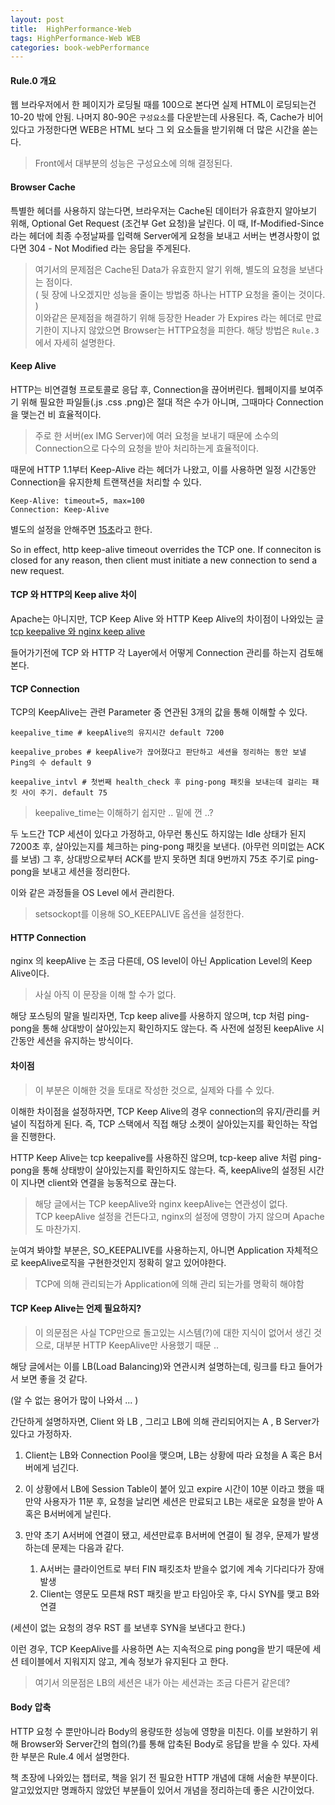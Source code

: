 ```yaml
---
layout: post
title:  HighPerformance-Web
tags: HighPerformance-Web WEB
categories: book-webPerformance
---   
```


   
#### Rule.0 개요    

웹 브라우저에서 한 페이지가 로딩될 때를 100으로 본다면 실제 HTML이 로딩되는건 10-20 밖에 안됨. 나머지 80-90은 `구성요소`를 다운받는데 사용된다. 즉, Cache가 비어있다고 가정한다면 WEB은 HTML 보다 그 외 요소들을 받기위해 더 많은 시간을 쏟는다.  

> Front에서 대부분의 성능은 구성요소에 의해 결정된다.  

#### Browser Cache   

특별한 헤더를 사용하지 않는다면, 브라우저는 Cache된 데이터가 유효한지 알아보기 위해, Optional Get Request (조건부 Get 요청)을 날린다. 이 때, If-Modified-Since 라는 헤더에 최종 수정날짜를 입력해 Server에게 요청을 보내고 서버는 변경사항이 없다면 304 - Not Modified  라는 응답을 주게된다.    
> 여기서의 문제점은 Cache된 Data가 유효한지 알기 위해, 별도의 요청을 보낸다는 점이다.    
( 뒷 장에 나오겠지만 성능을 줄이는 방법중 하나는 HTTP 요청을 줄이는 것이다. )   
이와같은 문제점을 해결하기 위해 등장한 Header 가 Expires 라는 헤더로 만료기한이 지나지 않았으면 Browser는 HTTP요청을 피한다.
해당 방법은 `Rule.3`에서 자세히 설명한다.    

#### Keep Alive     

HTTP는 비연결형 프로토콜로 응답 후, Connection을 끊어버린다. 웹페이지를 보여주기 위해 필요한 파일들(.js .css .png)은 절대 적은 수가 아니며, 그때마다 Connection을 맺는건 비 효율적이다. 

> 주로 한 서버(ex IMG Server)에 여러 요청을 보내기 때문에 소수의 Connection으로 다수의 요청을 받아 처리하는게 효율적이다.

때문에 HTTP 1.1부터 Keep-Alive 라는 헤더가 나왔고, 이를 사용하면 일정 시간동안 Connection을 유지한체 트랜잭션을 처리할 수 있다.

	Keep-Alive: timeout=5, max=100
	Connection: Keep-Alive

별도의 설정을 안해주면 [15초](https://devcentral.f5.com/questions/tcp-keepalive-v-http-keepalive-55713)라고 한다.

So in effect, http keep-alive timeout overrides the TCP one. If conneciton is closed for any reason, then client must initiate a new connection to send a new request.


#### TCP 와 HTTP의 Keep alive 차이 

Apache는 아니지만, TCP Keep Alive 와 HTTP Keep Alive의 차이점이 나와있는 글 
[tcp keepalive 와 nginx keep alive](https://brunch.co.kr/@alden/9)  

들어가기전에 TCP 와 HTTP 각 Layer에서 어떻게 Connection 관리를 하는지 검토해본다.    

#### TCP Connection 

TCP의 KeepAlive는 관련 Parameter 중 연관된 3개의 값을 통해 이해할 수 있다.
	
	keepalive_time # keepAlive의 유지시간 default 7200

	keepalive_probes # keepAlive가 끊어졌다고 판단하고 세션을 정리하는 동안 보낼 Ping의 수 default 9

	keepalive_intvl # 첫번째 health_check 후 ping-pong 패킷을 보내는데 걸리는 패킷 사이 주기. default 75

> keepalive_time는 이해하기 쉽지만 .. 밑에 껀 ..?  

두 노드간 TCP 세션이 있다고 가정하고, 아무런 통신도 하지않는 Idle 상태가 된지 7200초 후, 살아있는지를 체크하는 ping-pong 패킷을 보낸다. (아무런 의미없는 ACK를 보냄) 그 후, 상대방으로부터 ACK를 받지 못하면 최대 9번까지 75초 주기로 ping-pong을 보내고 세션을 정리한다.    

이와 같은 과정들을 OS Level 에서 관리한다. 

> setsockopt를 이용해 SO_KEEPALIVE 옵션을 설정한다. 

#### HTTP Connection 

nginx 의 keepAlive 는 조금 다른데, OS level이 아닌 Application Level의 Keep Alive이다.  

> 사실 아직 이 문장을 이해 할 수가 없다.    

해당 포스팅의 말을 빌리자면, Tcp keep alive를 사용하지 않으며, tcp 처럼 ping-pong을 통해 상대방이 살아있는지 확인하지도 않는다. 즉 사전에 설정된 keepAlive 시간동안 세션을 유지하는 방식이다.    


#### 차이점   

> 이 부분은 이해한 것을 토대로 작성한 것으로, 실제와 다를 수 있다.    

이해한 차이점을 설정하자면, TCP Keep Alive의 경우 connection의 유지/관리를 커널이 직접하게 된다. 즉, TCP 스택에서 직접 해당 소켓이 살아있는지를 확인하는 작업을 진행한다.   

HTTP Keep Alive는 tcp keepalive를 사용하진 않으며, tcp-keep alive 처럼 ping-pong을 통해 상태방이 살아있는지를 확인하지도 않는다. 즉, keepAlive의 설정된 시간이 지나면 client와 연결을 능동적으로 끊는다. 

> 해당 글에서는 TCP keepAlive와 nginx keepAlive는 연관성이 없다.   
> TCP keepAlive 설정을 건든다고, nginx의 설정에 영향이 가지 않으며 Apache도 마찬가지.  


눈여겨 봐야할 부분은, SO_KEEPALIVE를 사용하는지, 아니면 Application 자체적으로 keepAlive로직을 구현한것인지 정확히 알고 있어야한다. 

> TCP에 의해 관리되는가 Application에 의해 관리 되는가를 명확히 해야함 


#### TCP Keep Alive는 언제 필요하지? 

> 이 의문점은 사실 TCP만으로 돌고있는 시스템(?)에 대한 지식이 없어서 생긴 것으로, 대부분 HTTP KeepAlive만 사용했기 때문 ..

해당 글에서는 이를 LB(Load Balancing)와 연관시켜 설명하는데, 링크를 타고 들어가서 보면 좋을 것 같다. 

(알 수 없는 용어가 많이 나와서 ... )

간단하게 설명하자면, Client 와 LB , 그리고 LB에 의해 관리되어지는 A , B Server가 있다고 가정하자.

1. Client는 LB와 Connection Pool을 맺으며, LB는 상황에 따라 요청을 A 혹은 B서버에게 넘긴다. 
2. 이 상황에서 LB에 Session Table이 붙어 있고 expire 시간이 10분 이라고 했을 때 만약 사용자가 11분 후, 요청을 날리면 세션은 만료되고 LB는 새로운 요청을 받아 A 혹은 B서버에게 날린다. 
3. 만약 초기 A서버에 연결이 됐고, 세션만료후 B서버에 연결이 될 경우, 문제가 발생하는데 문제는 다음과 같다. 


	1. A서버는 클라이언트로 부터 FIN 패킷조차 받을수 없기에 계속 기다리다가 장애 발생 
	2. Client는 영문도 모른채 RST 패킷을 받고 타임아웃 후, 다시 SYN를 맺고 B와 연결 

(세션이 없는 요청의 경우 RST 를 보낸후 SYN을 보낸다고 한다.)

이런 경우, TCP KeepAlive를 사용하면 A는 지속적으로 ping pong을 받기 때문에 세션 테이블에서 지워지지 않고, 계속 정보가 유지된다 고 한다.

> 여기서 의문점은 LB의 세션은 내가 아는 세션과는 조금 다른거 같은데?  

#### Body 압축       

HTTP 요청 수 뿐만아니라 Body의 용량또한 성능에 영향을 미친다. 
이를 보완하기 위해 Browser와 Server간의 협의(?)를 통해 압축된 Body로 응답을 받을 수 있다. 자세한 부분은 Rule.4 에서 설명한다. 


책 초장에 나와있는 챕터로, 책을 읽기 전 필요한 HTTP 개념에 대해 서술한 부분이다.
알고있었지만 명쾌하지 않았던 부분들이 있어서 개념을 정리하는데 좋은 시간이었다. 
